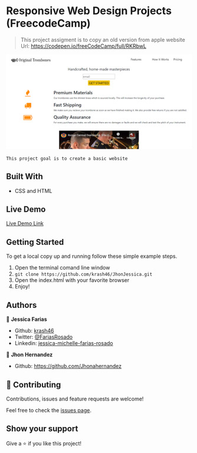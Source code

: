 # Responsive Web Design Projects (FreecodeCamp)

> This project assigment is to copy an old version from apple website
Url: https://codepen.io/freeCodeCamp/full/RKRbwL

![screenshot](/assets/images/screenshot.png)

    This project goal is to create a basic website

## Built With

- CSS and HTML

## Live Demo

[Live Demo Link](https://krash46.github.io/EmmaJessi/)


## Getting Started

To get a local copy up and running follow these simple example steps.

1. Open the terminal comand line window
2. ``` git clone https://github.com/krash46/JhonJessica.git ```
3. Open the index.html with your favorite browser
4. Enjoy!


## Authors

👤 **Jessica Farias**

- Github: [krash46](https://github.com/krash46)
- Twitter: [@FariasRosado](https://twitter.com/FariasRosado)
- Linkedin: [jessica-michelle-farias-rosado](https://www.linkedin.com/in/jessica-michelle-farias-rosado/)

👤 **Jhon Hernandez**

- Github: https://github.com/Jhonahernandez

## 🤝 Contributing

Contributions, issues and feature requests are welcome!

Feel free to check the [issues page](issues/).

## Show your support

Give a ⭐️ if you like this project!
